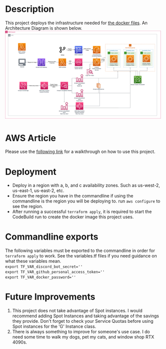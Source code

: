 # Description
This project deploys the infrastructure needed for [the docker files](https://github.com/ddrmaster1000/amazon-scalable-discord-diffusion). An Architecture Diagram is shown below.
![Infrastructure Diagram](/files/discord-diffusion-diagram.png)

# AWS Article
Please use the [following link](https://aws.amazon.com/blogs/architecture/an-elastic-deployment-of-stable-diffusion-with-discord-on-aws/) for a walkthrough on how to use this project.

# Deployment
* Deploy in a region with a, b, and c availability zones. Such as us-west-2, us-east-1, us-east-2, etc.
* Ensure the region you have in the commandline if using the commandline is the region you will be deploying to. run ```aws configure``` to see the region. 
* After running a successful ```terraform apply```, it is required to start the CodeBuild run to create the docker image this project uses. 

# Commandline exports
The following variables must be exported to the commandline in order for ```terraform apply``` to work. See the variables.tf files if you need guidance on what these variables mean.<br>
```export TF_VAR_discord_bot_secret=''```<br>
```export TF_VAR_github_personal_access_token=''```<br>
```export TF_VAR_docker_password=''```<br>

# Future Improvements
1. This project does not take advantage of Spot instances. I would recommend adding Spot Instances and taking advantage of the savings they provide. Don't forget to check your Service Quotas before using Spot instances for the 'G' Instance class.
2. There is always something to improve for someone's use case. I do need some time to walk my dogs, pet my cats, and window shop RTX 4090s.